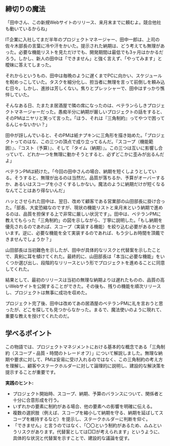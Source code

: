 ## 締切りの魔法

「田中さん、この新規Webサイトのリリース、来月末までに頼むよ。競合他社も動いているからね」

IT企業に入社してまだ半年のプロジェクトマネージャー、田中一郎は、上司の佐々木部長の言葉に冷や汗をかいた。提示された納期は、どう考えても無理があった。必要な機能リストを見ただけでも、開発期間は最低でも3ヶ月はかかるだろう。しかし、新人の田中は「できません」と強く言えず、「やってみます」と曖昧に答えてしまった。

それからというもの、田中は毎晩のように遅くまでPCに向かい、スケジュールを睨めっこしていた。タスクを細分化し、担当者に無理を言って前倒しを頼み込む日々。しかし、進捗は芳しくない。焦りとプレッシャーで、田中はすっかり憔悴していた。

そんなある日、たまたま居酒屋で隣の席になったのは、ベテランらしきプロジェクトマネージャーだった。愚痴半分に納期が厳しいプロジェクトの話をすると、そのPMはニヤリと笑って言った。「ほう、それは『三角制約』ってやつで困ってるんじゃないかい？」

田中が訝しんでいると、そのPMは紙ナプキンに三角形を描き始めた。「プロジェクトってのはな、この三つの頂点で成り立ってるんだ。『スコープ（機能範囲）』、『コスト（予算）』、そして『タイム（納期）』。この三つは互いに影響し合っていて、どれか一つを無理に動かそうとすると、必ずどこかに歪みが出るんだよ」

ベテランPMは続けた。「今回の田中さんの場合、納期を短くしようとしている。そうすると、無理が出るのは当然だ。品質が落ちるか、予算がオーバーするか、あるいはスコープを小さくするしかない。魔法のように納期だけが短くなるなんてことはあり得ないんだ」

ハッとさせられた田中は、翌日、改めて顧客である営業部の山田部長に掛け合った。「部長、大変恐縮なのですが、現状の機能リストと来月末という納期で進めるのは、品質を担保する上で非常に厳しい状況です」。田中は、ベテランPMに教えてもらった「三角制約」の図を示しながら、丁寧に説明した。「もし納期を優先されるのであれば、スコープ（実装する機能）を絞り込む必要があるかと思います。逆に、必要な機能を全て実装するのであれば、もう少しお時間を頂戴できませんでしょうか？」

山田部長は当初難色を示したが、田中が具体的なリスクと代替案を示したことで、真剣に耳を傾けてくれた。最終的に、山田部長は「本当に必要な機能」をいくつか選び出し、段階的なリリースという形でプロジェクトを進めることに同意してくれた。

結果として、最初のリリースは当初の無理な納期よりは遅れたものの、品質の高いWebサイトを公開することができた。その後も、残りの機能を順次リリースし、プロジェクトは無事に成功を収めた。

プロジェクト完了後、田中は改めてあの居酒屋のベテランPMに礼を言おうと思ったが、どこを探しても見つからなかった。まるで、魔法使いのように現れて、重要な教えを授けてくれたのだ。

## 学べるポイント

この物語では、プロジェクトマネジメントにおける基本的な概念である「三角制約（スコープ・品質・時間のトレードオフ）」について解説しました。無理な納期や要求に対して、PMは安易に受け入れるのではなく、この三角制約の考え方を理解し、顧客やステークホルダーに対して論理的に説明し、建設的な解決策を提示することが重要です。

**実践のヒント:**

- プロジェクト開始時、スコープ、納期、予算のバランスについて、関係者と十分に合意形成を行う。
- いずれかの要素に制約がある場合、他の要素への影響を明確に伝える。
- 複数の選択肢（例えば、スコープを縮小して納期を守る、納期を延ばしてスコープを維持するなど）を提示し、ステークホルダーに判断を仰ぐ。
- 「できません」と言うのではなく、「〇〇という制約があるため、△△というリスクがあります。代替案としては□□が考えられます」というように、具体的な状況と代替案を示すことで、建設的な議論を促す。